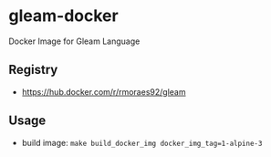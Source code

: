 # gleam-docker
Docker Image for Gleam Language

## Registry

- https://hub.docker.com/r/rmoraes92/gleam

## Usage

- build image: `make build_docker_img docker_img_tag=1-alpine-3`

